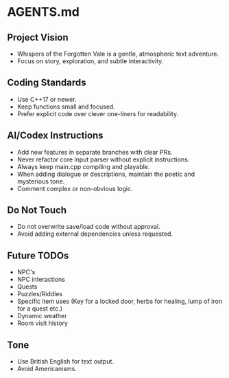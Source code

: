 # AGENTS.md

## Project Vision
- Whispers of the Forgotten Vale is a gentle, atmospheric text adventure.
- Focus on story, exploration, and subtle interactivity.

## Coding Standards
- Use C++17 or newer.
- Keep functions small and focused.
- Prefer explicit code over clever one-liners for readability.

## AI/Codex Instructions
- Add new features in separate branches with clear PRs.
- Never refactor core input parser without explicit instructions.
- Always keep main.cpp compiling and playable.
- When adding dialogue or descriptions, maintain the poetic and mysterious tone.
- Comment complex or non-obvious logic.

## Do Not Touch
- Do not overwrite save/load code without approval.
- Avoid adding external dependencies unless requested.

## Future TODOs
- NPC's
- NPC interactions
- Quests
- Puzzles/Riddles
- Specific item uses (Key for a locked door, herbs for healing, lump of iron for a quest etc.)
- Dynamic weather
- Room visit history

## Tone
- Use British English for text output.
- Avoid Americanisms.

